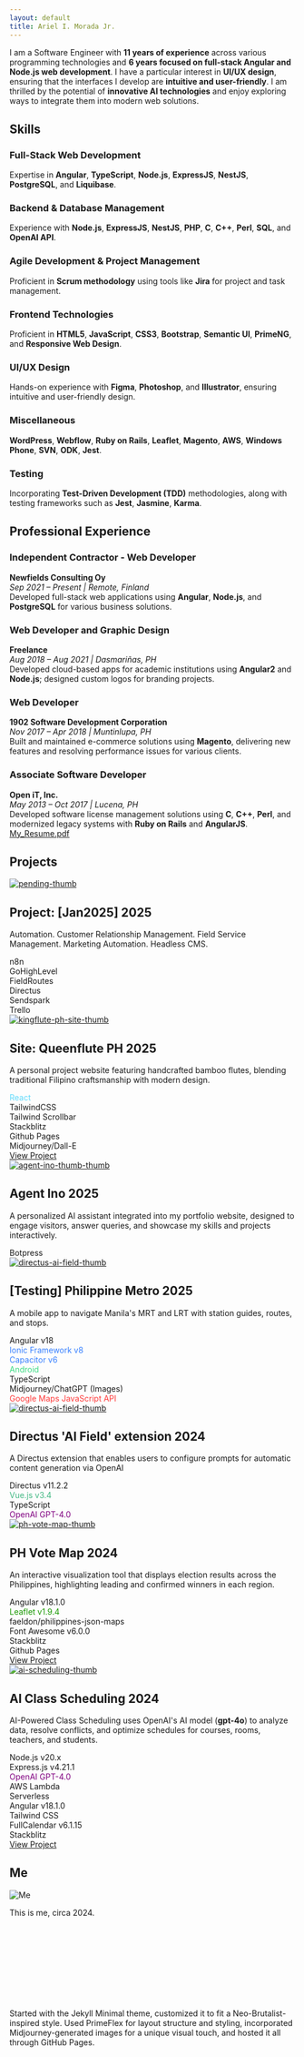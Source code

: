 ```yaml
---
layout: default
title: Ariel I. Morada Jr.
---
```


<!---
# **Ariel I. Morada Jr.**
Manila, Philippines
[aimoradajr9@gmail.com](mailto:aimoradajr9@gmail.com)
[linkedin.com/in/aimoradajr](https://linkedin.com/in/aimoradajr)
+639271561552
-->

<!-- ABOUT -->
<!-- <h2 class="font-bold text-black-alpha-90">About</h2> -->
<p id="about" class="text-sm font-normal mt-2">
  I am a Software Engineer with <strong>11 years of experience</strong> across various programming technologies and <strong>6 years focused on full-stack Angular and Node.js web development</strong>. I have a particular interest in <strong>UI/UX design</strong>, ensuring that the interfaces I develop are <strong>intuitive and user-friendly</strong>. I am thrilled by the potential of <strong>innovative AI technologies</strong> and enjoy exploring ways to integrate them into modern web solutions.
</p>

<!-- SKILLS -->
<h2 id="skills" class="mt-5 font-bold text-black-alpha-90 text-center sm:text-center md:text-left">Skills</h2>

<div class="grid">
    <div class="mb-1 col-12 sm:mb-3 sm:col-6 md:col-4 md:mb-1 lg:col-4">
		<div class="am-card h-full relative">
			<!-- Tech Logos -->
			<!-- <div class="tech-logos">
				<img src="assets/images/tech/angular-logo.png" alt="Angular" class="tech-logo">
				<img src="assets/images/tech/angular-logo.png" alt="Angular" class="tech-logo">
				<img src="assets/images/tech/angular-logo.png" alt="Angular" class="tech-logo">
				<img src="assets/images/tech/angular-logo.png" alt="Angular" class="tech-logo">
				<img src="assets/images/tech/angular-logo.png" alt="Angular" class="tech-logo">
			</div> -->
			<!-- <div class="card-thumbnail">
				<img src="assets/images/skills-full-stack.png" loading="lazy" alt="Full-Stack" class="card-thumbnail-img" />
			</div> -->
			<div class="card-content">
				<h3 class="mt-2 mb-3">Full-Stack Web Development</h3>
				<p>Expertise in <strong>Angular</strong>, <strong>TypeScript</strong>, <strong>Node.js</strong>, <strong>ExpressJS</strong>, <strong>NestJS</strong>, <strong>PostgreSQL</strong>, and <strong>Liquibase</strong>.</p>
			</div>
		</div>
	</div>
    <div class="mb-1 col-12 sm:mb-3 sm:col-6 md:col-4 md:mb-1 lg:col-4">
		<div class="am-card h-full bg-white">
			<!-- <div class="card-thumbnail">
				<img src="assets/images/skills-backend.png" loading="lazy" alt="Backend" class="card-thumbnail-img" />
			</div> -->
			<div class="card-content">
				<h3 class="mt-2 mb-3">Backend & Database Management</h3>
				<p>Experience with <strong>Node.js</strong>, <strong>ExpressJS</strong>, <strong>NestJS</strong>, <strong>PHP</strong>, <strong>C</strong>, <strong><span style="white-space: nowrap;">C++</span></strong>, <strong>Perl</strong>, <strong>SQL</strong>, and <strong>OpenAI API</strong>.
				<!-- Skilled in version control using <strong>Git</strong> and platforms like <strong>GitHub</strong> and <strong>Bitbucket</strong>. -->
			</p>
			</div>
		</div>
	</div>
    <div class="mb-1 col-12 sm:mb-3 sm:col-6 md:col-4 md:mb-1 lg:col-4">
		<div class="am-card h-full bg-white">
			<!-- <div class="card-thumbnail">
				<img src="assets/images/skills-agile.png" loading="lazy" alt="Agile" class="card-thumbnail-img" />
			</div> -->
			<div class="card-content">
				<h3 class="mt-2 mb-3">Agile Development & Project Management</h3>
				<p>Proficient in <strong>Scrum methodology</strong> using tools like <strong>Jira</strong> for project and task management.</p>
			</div>
		</div>
	</div>
    <div class="mb-1 col-12 sm:mb-3 sm:col-6 md:col-4 md:mb-1 lg:col-4">
		<div class="am-card h-full bg-white">
			<!-- <div class="card-thumbnail">
				<img src="assets/images/skills-frontend.png" loading="lazy" alt="Frontend" class="card-thumbnail-img" />
			</div> -->
			<div class="card-content">
				<h3 class="mt-2 mb-3">Frontend Technologies</h3>
				<p>Proficient in <strong>HTML5</strong>, <strong>JavaScript</strong>, <strong>CSS3</strong>, <strong>Bootstrap</strong>, <strong>Semantic UI</strong>, <strong>PrimeNG</strong>, and <strong>Responsive Web Design</strong>.</p>
			</div>
		</div>
	</div>
    <div class="mb-1 col-12 sm:mb-3 sm:col-6 md:col-4 md:mb-1 lg:col-4">
		<div class="am-card h-full bg-white">
			<!-- <div class="card-thumbnail">
				<img src="assets/images/skills-uiux.png" loading="lazy" alt="UI/UX" class="card-thumbnail-img" />
			</div> -->
			<div class="card-content">
				<h3 class="mt-2 mb-3">UI/UX Design</h3>
				<p>Hands-on experience with <strong>Figma</strong>, <strong>Photoshop</strong>, and <strong>Illustrator</strong>, ensuring intuitive and user-friendly design.</p>
			</div>
		</div>
	</div>
    <div class="mb-1 col-12 sm:mb-3 sm:col-6 md:col-4 md:mb-1 lg:col-4">
		<div class="am-card h-full bg-white">
			<!-- <div class="card-thumbnail">
				<img src="assets/images/skills-misc.png" loading="lazy" alt="Misc" class="card-thumbnail-img" />
			</div> -->
			<div class="card-content">
				<h3 class="mt-2 mb-3">Miscellaneous</h3>
				<p><strong>WordPress</strong>, <strong>Webflow</strong>, <strong>Ruby on Rails</strong>, <strong>Leaflet</strong>, <strong>Magento</strong>, <strong>AWS</strong>, <strong>Windows Phone</strong>, <strong>SVN</strong>, <strong>ODK</strong>, <strong>Jest</strong>.</p>
			</div>
		</div>
	</div>
	<div class="mb-1 col-12 sm:mb-3 sm:col-6 md:col-4 md:mb-1 lg:col-4">
		<div class="am-card h-full bg-white">
			<div class="card-content">
			<h3 class="mt-2 mb-3">Testing</h3>
			<p>
				Incorporating <strong>Test-Driven Development (TDD)</strong> methodologies, along with testing frameworks such as <strong>Jest</strong>, <strong>Jasmine</strong>, <strong>Karma</strong>.
			</p>
			</div>
		</div>
	</div>
</div>

<!-- PROFESSIONAL EXPERIENCE -->
<h2 id="professional-experience" class="mt-4 font-bold text-black-alpha-90 text-center sm:text-center md:text-left">Professional Experience</h2>

<div class="grid">
	<div class="col-12">
		<div class="am-card w-full bg-white mt-0">
			<div class="card-content">
				<h3>Independent Contractor - Web Developer</h3>
				<strong>Newfields Consulting Oy</strong><br>
				<em>Sep 2021 – Present | Remote, Finland</em><br>
				Developed full-stack web applications using <strong>Angular</strong>, <strong>Node.js</strong>, and <strong>PostgreSQL</strong> for various business solutions.
			</div>
		</div>
	</div>
	<div class="col-12">
		<div class="am-card w-full bg-white mt-0">
			<div class="card-content">
				<h3>Web Developer and Graphic Design</h3>
				<strong>Freelance</strong><br>
				<em>Aug 2018 – Aug 2021 | Dasmariñas, PH</em><br>
				Developed cloud-based apps for academic institutions using <strong>Angular2</strong> and <strong>Node.js</strong>; designed custom logos for branding projects.
			</div>
		</div>
	</div>
	<div class="col-12">
		<div class="am-card w-full bg-white mt-0">
			<div class="card-content">
				<h3>Web Developer</h3>
				<strong>1902 Software Development Corporation</strong><br>
				<em>Nov 2017 – Apr 2018 | Muntinlupa, PH</em><br>
				Built and maintained e-commerce solutions using <strong>Magento</strong>, delivering new features and resolving performance issues for various clients.
			</div>
		</div>
	</div>
	<div class="col-12">
		<div class="am-card w-full bg-white mt-0">
			<div class="card-content">
				<h3>Associate Software Developer</h3>
				<strong>Open iT, Inc.</strong><br>
				<em>May 2013 – Oct 2017 | Lucena, PH</em><br>
				Developed software license management solutions using <strong>C</strong>, <strong>C++</strong>, <strong>Perl</strong>, and modernized legacy systems with <strong>Ruby on Rails</strong> and <strong>AngularJS</strong>.
			</div>
		</div>
	</div>
	<div class="col-12">
		<a href="assets/files/Ariel-I-Morada-Jr-Resume-2024.pdf" target="_blank" class="neo-brutal-button border-round-lg p-3 py-2 w-min p-1 flex align-items-center bg-white hover-email">
			<i class="fas fa-download"></i>
			<span class="ml-2">My_Resume.pdf</span>
		</a>
	</div>
</div>

<!-- PROJECTS -->
<h2 id="projects" class="mt-4 font-bold text-black-alpha-90 text-center sm:text-center md:text-left">Projects</h2>

<div class="grid projects-grid">
  <!-- Project: Jan2025 -->
  <div class="col-12">
    <div class="am-card w-full bg-white mt-0 flex flex-column sm:flex-row">
      <!-- Thumbnail Section -->
      <div class="card-thumbnail flex-1">
        <div class="project-image-container">
          <a href="assets/images/projects/pending-thumb.png" class="popup-link">
            <img
              src="assets/images/projects/pending-thumb.png"
              alt="pending-thumb"
              class="w-full h-auto"
            />
          </a>
        </div>
      </div>
      <!-- Content Section -->
      <div class="card-content flex-1 p-3 flex flex-column">
        <h2 class="mt-2 mb-1">
          <span class="text-sm text-500"></span>Project: [Jan2025]
          <span class="text-sm text-500">2025</span>
        </h2>
        <p class="text-xs">
		  Automation. Customer Relationship Management. Field Service Management. Marketing Automation. Headless CMS. 
        </p>
        <div class="pt-3">
          <div class="am-tech-tag-sub">n8n</div>
          <div class="am-tech-tag-sub">GoHighLevel</div>
          <div class="am-tech-tag-sub">FieldRoutes</div>
          <div class="am-tech-tag-sub">Directus</div>
          <div class="am-tech-tag-sub">Sendspark</div>
          <div class="am-tech-tag-sub">Trello</div>
        </div>
        <!-- <div class="mb-1 mt-2 sm:mt-auto text-center sm:text-left">
          <a
            href="https://aimoradajr.xyz/kingflute-ph-site/"
            target="_blank"
            class="neo-brutal-button mt-auto border-round-lg px-2 py-1 w-min bg-white nav-hover-blue white-space-nowrap"
          >
            <span class="mr-2 text-sm">View Project</span>
            <i class="fas fa-external-link-alt"></i>
          </a>
        </div> -->
      </div>
    </div>

  </div>
  <!-- Project: Kingflute PH Site -->
  <div class="col-12">
    <div class="am-card w-full bg-white mt-0 flex flex-column sm:flex-row">
      <!-- Thumbnail Section -->
      <div class="card-thumbnail flex-1">
        <div class="project-image-container">
          <a
            href="assets/images/projects/kingflute-ph-site.png"
            class="popup-link"
          >
            <img
              src="assets/images/projects/kingflute-ph-site-thumb.png"
              alt="kingflute-ph-site-thumb"
              class="w-full h-auto"
            />
          </a>
        </div>
      </div>
      <!-- Content Section -->
      <div class="card-content flex-1 p-3 flex flex-column">
        <h2 class="mt-2 mb-1">
          <span class="text-sm text-500"></span>Site: Queenflute PH
          <span class="text-sm text-500">2025</span>
        </h2>
        <p class="text-xs">
          A personal project website featuring handcrafted bamboo flutes,
          blending traditional Filipino craftsmanship with modern design.
        </p>
        <div class="pt-3">
          <div
            class="am-tech-tag"
            style="color: #61dafb; border-color: #61dafb"
          >
            React
          </div>
          <div class="am-tech-tag">TailwindCSS</div>
          <div class="am-tech-tag-sub">Tailwind Scrollbar</div>
          <div class="am-tech-tag-sub">Stackblitz</div>
          <div class="am-tech-tag-sub">Github Pages</div>
          <div class="am-tech-tag-sub">Midjourney/Dall-E</div>
        </div>
        <div class="mb-1 mt-2 sm:mt-auto text-center sm:text-left">
          <a
            href="https://aimoradajr.xyz/kingflute-ph-site/"
            target="_blank"
            class="neo-brutal-button mt-auto border-round-lg px-2 py-1 w-min bg-white nav-hover-blue white-space-nowrap"
          >
            <span class="mr-2 text-sm">View Project</span>
            <i class="fas fa-external-link-alt"></i>
          </a>
        </div>
      </div>
    </div>
  </div>
  <!-- Project: Agent Ino -->
  <div class="col-12">
    <div class="am-card w-full bg-white mt-0 flex flex-column sm:flex-row">
      <!-- Thumbnail Section -->
      <div class="card-thumbnail flex-1">
        <div class="project-image-container">
          <a
            href="assets/images/projects/agent-ino-thumb.png"
            class="popup-link"
          >
            <img
              src="assets/images/projects/agent-ino-thumb.png"
              alt="agent-ino-thumb-thumb"
              class="w-full h-auto"
            />
          </a>
        </div>
      </div>
      <!-- Content Section -->
      <div class="card-content flex-1 p-3 flex flex-column">
        <h2 class="mt-2 mb-1">
          <span class="text-sm text-500"></span>Agent Ino
          <span class="text-sm text-500">2025</span>
        </h2>
        <p class="text-xs">
          A personalized AI assistant integrated into my portfolio website,
          designed to engage visitors, answer queries, and showcase my skills
          and projects interactively.
        </p>
        <div class="pt-3">
          <div class="am-tech-tag">Botpress</div>
        </div>
        <!-- <div class="mb-1 mt-2 sm:mt-auto text-center sm:text-left">
					<a href="https://aimoradajr.xyz/ph-vote-map/" target="_blank" class="neo-brutal-button mt-auto border-round-lg px-2 py-1 w-min bg-white nav-hover-blue white-space-nowrap">
					<span class="mr-2 text-sm">View Project</span>
					<i class="fas fa-external-link-alt"></i>
					</a>
				</div> -->
      </div>
    </div>
  </div>
  <!-- Project: PH Metro -->
  <div class="col-12">
    <div class="am-card w-full bg-white mt-0 flex flex-column sm:flex-row">
      <!-- Thumbnail Section -->
      <div class="card-thumbnail flex-1">
        <div class="project-image-container">
          <a
            href="assets/images/projects/ph-metro-thumb.png"
            class="popup-link"
          >
            <img
              src="assets/images/projects/ph-metro-thumb.png"
              alt="directus-ai-field-thumb"
              class="w-full h-auto"
            />
          </a>
        </div>
      </div>
      <!-- Content Section -->
      <div class="card-content flex-1 p-3 flex flex-column">
        <h2 class="mt-2 mb-1">
          <span class="text-sm text-500">[Testing] </span>Philippine Metro
          <span class="text-sm text-500">2025</span>
        </h2>
        <p class="text-xs">
          A mobile app to navigate Manila's MRT and LRT with station guides,
          routes, and stops.
        </p>
        <div class="pt-3">
          <div class="am-tech-tag">Angular v18</div>
          <div
            class="am-tech-tag"
            style="color: #3880ff; border-color: #3880ff"
          >
            Ionic Framework v8
          </div>
          <div
            class="am-tech-tag"
            style="color: #3880ff; border-color: #3880ff"
          >
            Capacitor v6
          </div>
          <div
            class="am-tech-tag"
            style="color: #3ddc84; border-color: #3ddc84"
          >
            Android
          </div>
          <div class="am-tech-tag-sub">TypeScript</div>
          <div class="am-tech-tag-sub">Midjourney/ChatGPT (Images)</div>
          <div
            class="am-tech-tag"
            style="color: #ff3a3a; border-color: #ff3a3a"
          >
            Google Maps JavaScript API
          </div>
        </div>
        <!-- <div class="mb-1 mt-2 sm:mt-auto text-center sm:text-left">
					<a href="https://aimoradajr.xyz/ph-vote-map/" target="_blank" class="neo-brutal-button mt-auto border-round-lg px-2 py-1 w-min bg-white nav-hover-blue white-space-nowrap">
					<span class="mr-2 text-sm">View Project</span>
					<i class="fas fa-external-link-alt"></i>
					</a>
				</div> -->
      </div>
    </div>
  </div>
  <!-- Project: Directus 'AI Field' extension -->
  <div class="col-12">
    <div class="am-card w-full bg-white mt-0 flex flex-column sm:flex-row">
      <!-- Thumbnail Section -->
      <div class="card-thumbnail flex-1">
        <div class="project-image-container">
          <a
            href="assets/images/projects/directus-ai-field.gif"
            class="popup-link"
          >
            <img
              src="assets/images/projects/directus-ai-field-thumb.png"
              alt="directus-ai-field-thumb"
              class="w-full h-auto"
            />
          </a>
        </div>
      </div>
      <!-- Content Section -->
      <div class="card-content flex-1 p-3 flex flex-column">
        <h2 class="mt-2 mb-1">
          Directus 'AI Field' extension
          <span class="text-sm text-500">2024</span>
        </h2>
        <p class="text-xs">
          A Directus extension that enables users to configure prompts for
          automatic content generation via OpenAI
        </p>
        <div class="pt-3">
          <div class="am-tech-tag">Directus v11.2.2</div>
          <div
            class="am-tech-tag"
            style="color: #42b883; border-color: #42b883"
          >
            Vue.js v3.4
          </div>
          <div class="am-tech-tag">TypeScript</div>
          <div class="am-tech-tag" style="color: purple; border-color: purple">
            OpenAI GPT-4.0
          </div>
          <!-- <div class="am-tech-tag-sub">PostgreSQL v8.13.1</div> -->
        </div>
        <!-- <div class="mb-1 mt-2 sm:mt-auto text-center sm:text-left">
					<a href="https://aimoradajr.xyz/ph-vote-map/" target="_blank" class="neo-brutal-button mt-auto border-round-lg px-2 py-1 w-min bg-white nav-hover-blue white-space-nowrap">
					<span class="mr-2 text-sm">View Project</span>
					<i class="fas fa-external-link-alt"></i>
					</a>
				</div> -->
      </div>
    </div>
  </div>
  <!-- Project: PH Vote Map -->
  <div class="col-12">
    <div class="am-card w-full bg-white mt-0 flex flex-column sm:flex-row">
      <!-- Thumbnail Section -->
      <div class="card-thumbnail flex-1">
        <div class="project-image-container">
          <a href="assets/images/projects/ph_vote_map.gif" class="popup-link">
            <img
              src="assets/images/projects/ph-vote-map-thumb.png"
              alt="ph-vote-map-thumb"
              class="w-full h-auto"
            />
          </a>
        </div>
      </div>
      <!-- Content Section -->
      <div class="card-content flex-1 p-3 flex flex-column">
        <h2 class="mt-2 mb-1">
          PH Vote Map <span class="text-sm text-500">2024</span>
        </h2>
        <p class="text-xs">
          An interactive visualization tool that displays election results
          across the Philippines, highlighting leading and confirmed winners in
          each region.
        </p>
        <div class="pt-3">
          <div class="am-tech-tag">Angular v18.1.0</div>
          <div
            class="am-tech-tag"
            style="color: #199900; border-color: #199900"
          >
            Leaflet v1.9.4
          </div>
          <div class="am-tech-tag">faeldon/philippines-json-maps</div>
          <div class="am-tech-tag-sub">Font Awesome v6.0.0</div>
          <div class="am-tech-tag-sub">Stackblitz</div>
          <div class="am-tech-tag-sub">Github Pages</div>
        </div>
        <div class="mb-1 mt-2 sm:mt-auto text-center sm:text-left">
          <a
            href="https://aimoradajr.xyz/ph-vote-map/"
            target="_blank"
            class="neo-brutal-button mt-auto border-round-lg px-2 py-1 w-min bg-white nav-hover-blue white-space-nowrap"
          >
            <span class="mr-2 text-sm">View Project</span>
            <i class="fas fa-external-link-alt"></i>
          </a>
        </div>
      </div>
    </div>
  </div>
  <!-- Project: AI Class Scheduling -->
  <div class="col-12">
    <div class="am-card w-full bg-white mt-0 flex flex-column sm:flex-row">
      <!-- Thumbnail Section -->
      <div class="card-thumbnail flex-1">
        <div class="project-image-container">
          <a href="assets/images/projects/ai_scheduling.gif" class="popup-link">
            <img
              src="assets/images/projects/ai-scheduling-thumb.png"
              alt="ai-scheduling-thumb"
              class="w-full h-auto"
            />
          </a>
        </div>
      </div>
      <!-- Content Section -->
      <div class="card-content flex-1 p-3 flex flex-column">
        <h2 class="mt-2 mb-1" title="AI-Powered Class Scheduling">
          AI Class Scheduling <span class="text-sm text-500">2024</span>
        </h2>
        <p class="text-xs">
          AI-Powered Class Scheduling uses OpenAI's AI model
          (<strong>gpt-4o</strong>) to analyze data, resolve conflicts, and
          optimize schedules for courses, rooms, teachers, and students.
        </p>
        <div class="pt-3">
          <!-- Backend Technologies -->
          <div class="am-tech-tag">Node.js v20.x</div>
          <div class="am-tech-tag">Express.js v4.21.1</div>
          <div class="am-tech-tag" style="color: purple; border-color: purple">
            OpenAI GPT-4.0
          </div>
          <div class="am-tech-tag">AWS Lambda</div>
          <div class="am-tech-tag" title="Serverless Framework">Serverless</div>
          <!-- divider -->
          <div
            class="border-top-2 mx-3 mt-1 mb-2 border-gray-400 hidden sm:block"
          ></div>
          <!-- Frontend Technologies -->
          <div class="am-tech-tag">Angular v18.1.0</div>
          <div class="am-tech-tag">Tailwind CSS</div>
          <div class="am-tech-tag">FullCalendar v6.1.15</div>
          <div class="am-tech-tag-sub">Stackblitz</div>
        </div>
        <div class="mb-1 mt-2 sm:mt-auto text-center sm:text-left">
          <a
            href="https://stackblitz.com/edit/stackblitz-starters-6tidvq?file=src%2Fmain.html"
            target="_blank"
            class="neo-brutal-button mt-auto border-round-lg px-2 py-1 w-min bg-white nav-hover-blue white-space-nowrap"
          >
            <span class="mr-2 text-sm">View Project</span>
            <i class="fas fa-external-link-alt"></i>
          </a>
        </div>
      </div>
    </div>
  </div>
</div>

<!-- EDUCATION -->
<!-- <h2 class="font-bold text-black-alpha-90 text-center sm:text-center md:text-left">Education</h2>

<div>
**Bachelor of Science in Computer Science (BSCS)**
*University of the Philippines Los Baños (UPLB)*
*2009 – 2013*
</div>
-->

<!-- ME -->
<h2
  id="me"
  class="font-bold text-black-alpha-90 mt-8 sm:mt-8 md:mt-5 text-center sm:text-center md:text-left"
>
  Me
</h2>

<div class="text-center sm:text-center md:text-left">
  <img
    class="border-3 border-round-2xl w-4"
    src="/assets/images/ariel-photo-singapore-border2.png"
    alt="Me"
  />
</div>

<p class="text-base font-normal mt-1 text-center sm:text-center md:text-left">
  This is me, circa 2024.
</p>

<!-- NOTES -->
<p
  class="text-xs font-normal text-700 text-center sm:text-center md:text-left"
  style="margin-top: 10rem"
>
  Started with the Jekyll Minimal theme, customized it to fit a
  Neo-Brutalist-inspired style. Used PrimeFlex for layout structure and styling,
  incorporated Midjourney-generated images for a unique visual touch, and hosted
  it all through GitHub Pages.
</p>

<script>
  $(document).ready(function () {
    $(".popup-link").magnificPopup({
      type: "image",
      gallery: {
        enabled: true, // Set to true to enable gallery mode
      },
    });
  });
</script>

```

```

```

```
